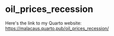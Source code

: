 # oil_prices_recession

Here's the link to my Quarto website:
https://malacaus.quarto.pub/oil_prices_recession/
